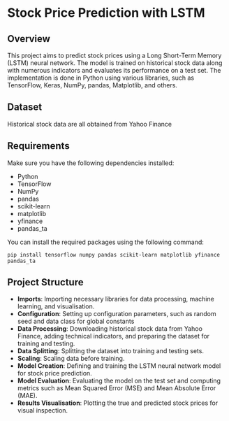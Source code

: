 # Stock Price Prediction with LSTM

## Overview
This project aims to predict stock prices using a Long Short-Term Memory (LSTM) neural network. The model is trained on historical stock data along with numerous indicators and evaluates its performance on a test set. The implementation is done in Python using various libraries, such as TensorFlow, Keras, NumPy, pandas, Matplotlib, and others.

## Dataset
Historical stock data are all obtained from Yahoo Finance

## Requirements
Make sure you have the following dependencies installed:

* Python
* TensorFlow
* NumPy
* pandas
* scikit-learn
* matplotlib
* yfinance
* pandas_ta

You can install the required packages using the following command:
```
pip install tensorflow numpy pandas scikit-learn matplotlib yfinance pandas_ta
```
## Project Structure
- **Imports**: Importing necessary libraries for data processing, machine learning, and visualisation.
- **Configuration**: Setting up configuration parameters, such as random seed and data class for global constants
- **Data Processing**: Downloading historical stock data from Yahoo Finance, adding technical indicators, and preparing the dataset for training and testing.
- **Data Splitting**: Splitting the dataset into training and testing sets.
- **Scaling**: Scaling data before training.
- **Model Creation**: Defining and training the LSTM neural network model for stock price prediction.
- **Model Evaluation**: Evaluating the model on the test set and computing metrics such as Mean Squared Error (MSE) and Mean Absolute Error (MAE).
- **Results Visualisation**: Plotting the true and predicted stock prices for visual inspection.
